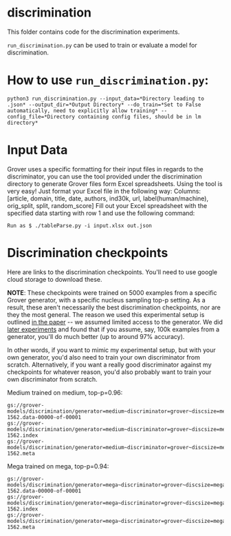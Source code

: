 # discrimination

This folder contains code for the discrimination experiments.

`run_discrimination.py` can be used to train or evaluate a model for discrimination.

# How to use `run_discrimination.py`:
```
python3 run_discrimination.py --input_data=*Directory leading to .json* --output_dir=*Output Directory* --do_train=*Set to False automatically, need to explicitly allow training* --config_file=*Directory containing config files, should be in lm directory*
```
# Input Data

Grover uses a specific formatting for their input files in regards to the discriminator, you can use the tool provided under the discrimination directory to generate Grover files form Excel spreadsheets.
Using the tool is very easy! Just format your Excel file in the following way:
Columns: [article, domain, title, date, authors, ind30k, url, label(human/machine), orig_split, split, random_score]
Fill out your Excel spreadsheet with the specified data starting with row 1 and use the following command:
```
Run as $ ./tableParse.py -i input.xlsx out.json
```
# Discrimination checkpoints
Here are links to the discrimination checkpoints. You'll need to use google cloud storage to download these.

**NOTE**: These checkpoints were trained on 5000 examples from a specific Grover generator, with a specific nucleus sampling top-p setting. As a result, these aren't necessarily the best discrimination checkpoints, nor are they the most general. The reason we used this experimental setup is outlined [in the paper](https://arxiv.org/abs/1905.12616) -- we assumed limited access to the generator. We did [later experiments](https://medium.com/ai2-blog/counteracting-neural-disinformation-with-grover-6cf6690d463b) and found that if you assume, say, 100k examples from a generator, you'll do much better (up to around 97% accuracy).

In other words, if you want to mimic my experimental setup, but with your own generator, you'd also need to train your own discriminator from scratch. Alternatively, if you want a really good discriminator against my checkpoints for whatever reason, you'd also probably want to train your own discriminator from scratch.

Medium trained on medium, top-p=0.96:
```
gs://grover-models/discrimination/generator=medium~discriminator=grover~discsize=medium~dataset=p=0.96/model.ckpt-1562.data-00000-of-00001
gs://grover-models/discrimination/generator=medium~discriminator=grover~discsize=medium~dataset=p=0.96/model.ckpt-1562.index
gs://grover-models/discrimination/generator=medium~discriminator=grover~discsize=medium~dataset=p=0.96/model.ckpt-1562.meta
```

Mega trained on mega, top-p=0.94:
```
gs://grover-models/discrimination/generator=mega~discriminator=grover~discsize=mega~dataset=p=0.94/model.ckpt-1562.data-00000-of-00001
gs://grover-models/discrimination/generator=mega~discriminator=grover~discsize=mega~dataset=p=0.94/model.ckpt-1562.index
gs://grover-models/discrimination/generator=mega~discriminator=grover~discsize=mega~dataset=p=0.94/model.ckpt-1562.meta
```
